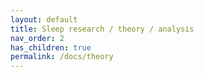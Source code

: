 ```yaml
---
layout: default
title: Sleep research / theory / analysis
nav_order: 2
has_children: true
permalink: /docs/theory
---
```


